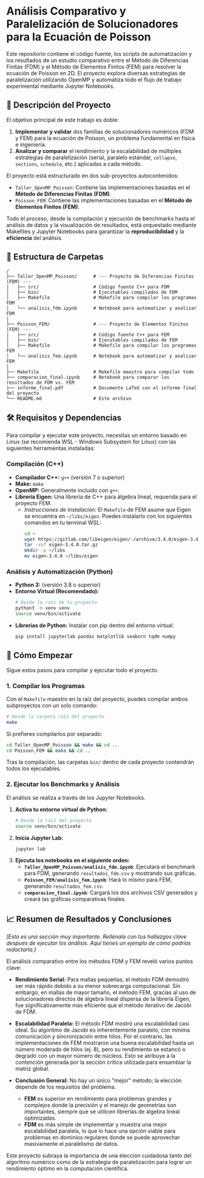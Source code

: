 # Análisis Comparativo y Paralelización de Solucionadores para la Ecuación de Poisson

Este repositorio contiene el código fuente, los scripts de automatización y los resultados de un estudio comparativo entre el Método de Diferencias Finitas (FDM) y el Método de Elementos Finitos (FEM) para resolver la ecuación de Poisson en 2D. El proyecto explora diversas estrategias de paralelización utilizando OpenMP y automatiza todo el flujo de trabajo experimental mediante Jupyter Notebooks.

## 📝 Descripción del Proyecto

El objetivo principal de este trabajo es doble:
1.  **Implementar y validar** dos familias de solucionadores numéricos (FDM y FEM) para la ecuación de Poisson, un problema fundamental en física e ingeniería.
2.  **Analizar y comparar** el rendimiento y la escalabilidad de múltiples estrategias de paralelización (serial, paralelo estándar, `collapse`, `sections`, `schedule`, etc.) aplicadas a cada método.

El proyecto está estructurado en dos sub-proyectos autocontenidos:
*   `Taller_OpenMP_Poisson`: Contiene las implementaciones basadas en el **Método de Diferencias Finitas (FDM)**.
*   `Poisson_FEM`: Contiene las implementaciones basadas en el **Método de Elementos Finitos (FEM)**.

Todo el proceso, desde la compilación y ejecución de benchmarks hasta el análisis de datos y la visualización de resultados, está orquestado mediante Makefiles y Jupyter Notebooks para garantizar la **reproducibilidad** y la **eficiencia** del análisis.

## 📂 Estructura de Carpetas

```
/
├── Taller_OpenMP_Poisson/      # --- Proyecto de Diferencias Finitas (FDM) ---
│   ├── src/                    # Código fuente C++ para FDM
│   ├── bin/                    # Ejecutables compilados de FDM
│   ├── Makefile                # Makefile para compilar los programas FDM
│   └── analisis_fdm.ipynb      # Notebook para automatizar y analizar FDM
│
├── Poisson_FEM/                # --- Proyecto de Elementos Finitos (FEM) ---
│   ├── src/                    # Código fuente C++ para FEM
│   ├── bin/                    # Ejecutables compilados de FEM
│   ├── Makefile                # Makefile para compilar los programas FEM
│   └── analisis_fem.ipynb      # Notebook para automatizar y analizar FEM
│
├── Makefile                    # Makefile maestro para compilar todo
├── comparacion_final.ipynb     # Notebook para comparar los resultados de FDM vs. FEM
├── informe_final.pdf           # Documento LaTeX con el informe final del proyecto
└── README.md                   # Este archivo
```

## 🛠️ Requisitos y Dependencias

Para compilar y ejecutar este proyecto, necesitas un entorno basado en Linux (se recomienda WSL - Windows Subsystem for Linux) con las siguientes herramientas instaladas:

### Compilación (C++)
*   **Compilador C++:** `g++` (versión 7 o superior)
*   **Make:** `make`
*   **OpenMP:** Generalmente incluido con `g++`.
*   **Librería Eigen:** Una librería de C++ para álgebra lineal, requerida para el proyecto FEM.
    *   *Instrucciones de instalación:* El `Makefile` de FEM asume que Eigen se encuentra en `~/libs/eigen`. Puedes instalarlo con los siguientes comandos en tu terminal WSL:
        ```bash
        cd ~
        wget https://gitlab.com/libeigen/eigen/-/archive/3.4.0/eigen-3.4.0.tar.gz
        tar -xvf eigen-3.4.0.tar.gz
        mkdir -p ~/libs
        mv eigen-3.4.0 ~/libs/eigen
        ```

### Análisis y Automatización (Python)
*   **Python 3:** (versión 3.8 o superior)
*   **Entorno Virtual (Recomendado):**
    ```bash
    # Desde la raíz de tu proyecto
    python3 -m venv venv
    source venv/bin/activate
    ```
*   **Librerías de Python:** Instalar con pip dentro del entorno virtual:
    ```bash
    pip install jupyterlab pandas matplotlib seaborn tqdm numpy
    ```

## 🚀 Cómo Empezar

Sigue estos pasos para compilar y ejecutar todo el proyecto.

### 1. Compilar los Programas

Con el `Makefile` maestro en la raíz del proyecto, puedes compilar ambos subproyectos con un solo comando:

```bash
# Desde la carpeta raíz del proyecto
make
```
Si prefieres compilarlos por separado:
```bash
cd Taller_OpenMP_Poisson && make && cd ..
cd Poisson_FEM && make && cd ..
```
Tras la compilación, las carpetas `bin/` dentro de cada proyecto contendrán todos los ejecutables.

### 2. Ejecutar los Benchmarks y Análisis

El análisis se realiza a través de los Jupyter Notebooks.

1.  **Activa tu entorno virtual de Python:**
    ```bash
    # Desde la raíz del proyecto
    source venv/bin/activate 
    ```
2.  **Inicia Jupyter Lab:**
    ```bash
    jupyter lab
    ```
3.  **Ejecuta los notebooks en el siguiente orden:**
    *   **`Taller_OpenMP_Poisson/analisis_fdm.ipynb`**: Ejecutará el benchmark para FDM, generando `resultados_fdm.csv` y mostrando sus gráficas.
    *   **`Poisson_FEM/analisis_fem.ipynb`**: Hará lo mismo para FEM, generando `resultados_fem.csv`.
    *   **`comparacion_final.ipynb`**: Cargará los dos archivos CSV generados y creará las gráficas comparativas finales.

## 📈 Resumen de Resultados y Conclusiones

*[Esta es una sección muy importante. Rellénala con tus hallazgos clave después de ejecutar los análisis. Aquí tienes un ejemplo de cómo podrías redactarla.]*

El análisis comparativo entre los métodos FDM y FEM reveló varios puntos clave:

*   **Rendimiento Serial:** Para mallas pequeñas, el método FDM demostró ser más rápido debido a su menor sobrecarga computacional. Sin embargo, en mallas de mayor tamaño, el método FEM, gracias al uso de solucionadores directos de álgebra lineal dispersa de la librería Eigen, fue significativamente más eficiente que el método iterativo de Jacobi de FDM.

*   **Escalabilidad Paralela:** El método FDM mostró una escalabilidad casi ideal. Su algoritmo de Jacobi es inherentemente paralelo, con mínima comunicación y sincronización entre hilos. Por el contrario, las implementaciones de FEM mostraron una buena escalabilidad hasta un número moderado de hilos (ej. 8), pero su rendimiento se estancó o degradó con un mayor número de núcleos. Esto se atribuye a la contención generada por la sección crítica utilizada para ensamblar la matriz global.

*   **Conclusión General:** No hay un único "mejor" método; la elección depende de los requisitos del problema.
    *   **FEM** es superior en rendimiento para problemas grandes y complejos donde la precisión y el manejo de geometrías son importantes, siempre que se utilicen librerías de álgebra lineal optimizadas.
    *   **FDM** es más simple de implementar y muestra una mejor escalabilidad paralela, lo que lo hace una opción viable para problemas en dominios regulares donde se puede aprovechar masivamente el paralelismo de datos.

Este proyecto subraya la importancia de una elección cuidadosa tanto del algoritmo numérico como de la estrategia de paralelización para lograr un rendimiento óptimo en la computación científica.
